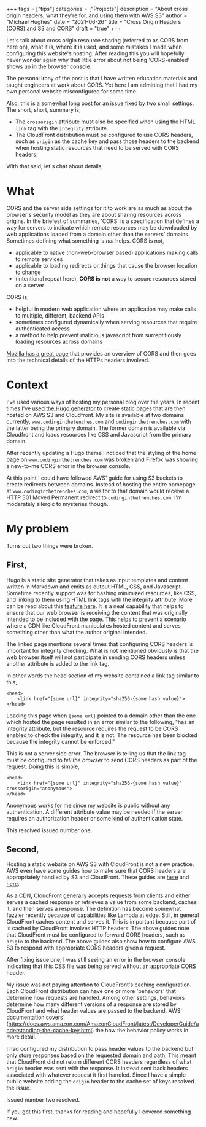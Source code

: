 +++
tags = ["tips"]
categories = ["Projects"]
description = "About cross origin headers, what they're for, and using them with AWS S3"
author = "Michael Hughes"
date = "2021-06-26"
title = "Cross Origin Headers (CORS) and S3 and CORS"
draft = "true"
+++

Let's talk about cross origin resource sharing (referred to as CORS from here on), what it is, where it is used, and some mistakes I made when configuring this website's hosting.
After reading this you will hopefully never wonder again why that little error about not being 'CORS-enabled' shows up in the browser console.

<!--more-->

The personal irony of the post is that I have written education materials and taught engineers at work about CORS. Yet here I am admitting that I had my own personal
website misconfigured for some time. 

Also, this is a somewhat long post for an issue fixed by two small settings. The short, short, summary is,

- The `crossorigin` attribute must also be specified when using the HTML `link` tag with the `integrity` attribute. 
- The CloudFront distribution must be configured to use CORS headers, such as `origin` as the cache key and pass those headers to the backend when hosting static resources that need to be served with CORS headers.

With that said, let's chat about details,

# What

CORS and the server side settings for it to work are as much as about the browser's security model as they are about sharing resources across origins. In the briefest 
of summaries, 'CORS' is a specification that defines a way for servers to indicate which remote resources may be downloaded by web applications loaded from
a domain other than the servers' domains. Sometimes defining what something is _not_ helps. CORS is not,

- applicable to native (non-web-browser based) applications making calls to remote services
- applicable to loading redirects or things that cause the browser location to change
- (intentional repeat here), **CORS is not** a way to secure resources stored on a server

CORS is,

- helpful in modern web application where an application may make calls to multiple, different, backend APIs
- sometimes configured dynamically when serving resources that require authenticated access
- a method to help prevent malicious javascript from surreptitiously loading resources across domains 

[Mozilla has a great page](https://developer.mozilla.org/en-US/docs/Web/HTTP/CORS) that provides an overview of CORS and then goes into the technical details of the
HTTPs headers involved.

# Context

I've used various ways of hosting my personal blog over the years. In recent times I've [used the Hugo generator](https://gohugo.io/) to create static pages that are
then hosted on AWS S3 and Cloudfront. My site is available at two domains currently, `www.codinginthetenches.com` and `codinginthetrenches.com` with the latter being
the primary domain. The former domain is available via Cloudfront and loads resources like CSS and Javascript from the primary domain.

After recently updating a Hugo theme I noticed that the styling of the home page on `www.codinginthetrenches.com` was broken and Firefox was showing a new-to-me CORS
error in the browser console.

At this point I could have followed AWS' guide for using S3 buckets to create redirects between domains. Instead of hosting the entire homepage at `www.codinginthetrenches.com`, a visitor to that domain would receive a HTTP 301 Moved Permanent redirect to `codinginthetrenches.com`. I'm moderately allergic to mysteries though.

# My problem

Turns out two things were broken.

## First,

 Hugo is a static site generator that takes as input templates and content written in Markdown and emits as output HTML, CSS, and Javascript. Sometime recently support was for hashing minimized resources, like CSS, and linking to them using HTML link tags with the integrity attribute. More can be read about this [feature here](https://developer.mozilla.org/en-US/docs/Web/Security/Subresource_Integrity). It is a neat capability that helps to ensure that our web browser is receiving the content that was originally intended to be included with the page. This helps to prevent a scenario where a CDN like CloudFront manipulates hosted content and serves something other than what the author original intended.

The linked page mentions several times that configuring CORS headers is important for integrity checking. What is not mentioned obviously is that the web browser itself will not participate in sending CORS headers unless another attribute is added to the link tag.

In other words the head section of my website contained a link tag similar to this,

```
<head>
    <link href="{some url}" integrity="sha256-{some hash value}">
</head>
```

Loading this page when `{some url}` pointed to a domain other than the one which hosted the page resulted in an error similar to the following, "has an integrity attribute, but the resource requires the request to be CORS enabled to check the integrity, and it is not. The resource has been blocked because the integrity cannot be enforced."

This is not a server side error. The browser is telling us that the link tag must be configured to _tell the browser_ to send CORS headers as part of the request. Doing this is simple,

```
<head>
    <link href="{some url}" integrity="sha256-{some hash value}" crossorigin="anonymous">
</head>
```

Anonymous works for me since my website is public without any authentication. A different attribute value may be needed if the server requires an authorization header or some kind of authentication state.

This resolved issued number one.

## Second,

Hosting a static website on AWS S3 with CloudFront is not a new practice. AWS even have some guides how to make sure that CORS headers are appropriately handled by S3 and CloudFront. These guides are [here](https://aws.amazon.com/premiumsupport/knowledge-center/no-access-control-allow-origin-error/) and [here](https://docs.aws.amazon.com/AmazonS3/latest/userguide/ManageCorsUsing.html).

As a CDN, CloudFront generally accepts requests from clients and either serves a cached response or retrieves a value from some backend, caches it, and then serves a 
response. The definition has become somewhat fuzzier recently because of capabilities like Lambda at edge. Still, in general CloudFront caches content and serves it. This is
important because part of is cached by CloudFront involves HTTP headers. The above guides note that CloudFront must be configured to forward CORS headers, such as `origin` to the backend. The above guides also show how to configure AWS S3 to respond with appropriate CORS headers given a request.

After fixing issue one, I was still seeing an error in the browser console indicating that this CSS file was being served without an appropriate CORS header.

My issue was not paying attention to CloudFront's caching configuration. Each CloudFront distribution can have one or more 'behaviors' that determine
how requests are handled. Among other settings, behaviors determine how many different versions of a response are stored by CloudFront and what header values
are passed to the backend. AWS' documentation covers](https://docs.aws.amazon.com/AmazonCloudFront/latest/DeveloperGuide/understanding-the-cache-key.html) the how the behavior policy works in more detail.

I had configured my distribution to pass header values to the backend but only store responses based on the requested domain and path. This meant that CloudFront did not return different CORS headers regardless of what `origin` header was sent with the response. It instead sent back headers associated with whatever request it first handled. Since I have a simple public website adding the `origin` header to the cache set of keys resolved the issue.

Issued number two resolved.

If you got this first, thanks for reading and hopefully I covered something new.